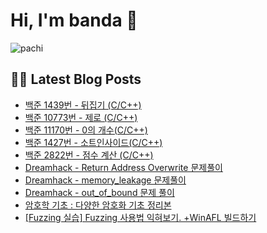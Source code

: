 # Hi, I'm banda 👋



![pachi](https://github.com/banda59/banda59/blob/main/gif/Kirby.gif)

## 🔐😽 Latest Blog Posts



<ul><li><a href='https://spacefriend.tistory.com/87' target='_blank'>백준 1439번 - 뒤집기 (C/C++)</a></li><li><a href='https://spacefriend.tistory.com/86' target='_blank'>백준 10773번 - 제로 (C/C++)</a></li><li><a href='https://spacefriend.tistory.com/85' target='_blank'>백준 11170번 - 0의 개수(C/C++)</a></li><li><a href='https://spacefriend.tistory.com/84' target='_blank'>백준 1427번 - 소트인사이드(C/C++)</a></li><li><a href='https://spacefriend.tistory.com/83' target='_blank'>백준 2822번 - 점수 계산 (C/C++)</a></li><li><a href='https://spacefriend.tistory.com/78' target='_blank'> Dreamhack - Return Address Overwrite 문제풀이</a></li><li><a href='https://spacefriend.tistory.com/77' target='_blank'> Dreamhack - memory_leakage 문제풀이</a></li><li><a href='https://spacefriend.tistory.com/76' target='_blank'> Dreamhack - out_of_bound 문제 풀이</a></li><li><a href='https://spacefriend.tistory.com/69' target='_blank'>암호학 기초 : 다양한 암호화 기초 정리본</a></li><li><a href='https://spacefriend.tistory.com/61' target='_blank'>[Fuzzing 실습] Fuzzing 사용법 익혀보기. +WinAFL 빌드하기</a></li></ul>